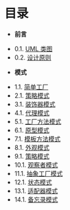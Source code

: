 目录
===

* **前言**
 - 0.1. [UML 类图](Chapter00/0.1-uml.md)
 - 0.2. [设计原则](Chapter00/0.2-principle.md)

* **模式**
 - 1.1. [简单工厂](Chapter01/simplefactory.md)
 - 2.1. [策略模式](Chapter02/strategy.md)
 - 3.1. [装饰器模式](Chapter03/decorator.md)
 - 4.1. [代理模式](Chapter04/proxy.md)
 - 5.1. [工厂方法模式](Chapter05/factorymethod.md)
 - 6.1. [原型模式](Chapter06/prototype.md)
 - 7.1. [模板方法模式](Chapter07/templatemethod.md)
 - 8.1. [外观模式](Chapter08/facade.md)
 - 9.1. [策略模式](Chapter09/builder.md)
 - 10.1. [观察者模式](Chapter10/observer.md)
 - 11.1. [抽象工厂模式](Chapter11/abstractfactory.md)
 - 12.1. [状态模式](Chapter12/state.md)
 - 13.1. [适配器模式](Chapter13/adapter.md)
 - 14.1. [备忘录模式](Chapter14/memento.md)
